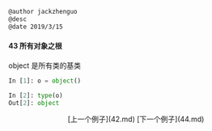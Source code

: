 ```markdown
@author jackzhenguo
@desc 
@date 2019/3/15
```

#### 43 所有对象之根

object 是所有类的基类

```python
In [1]: o = object()

In [2]: type(o)
Out[2]: object
```

<center>[上一个例子](42.md)    [下一个例子](44.md)</center>